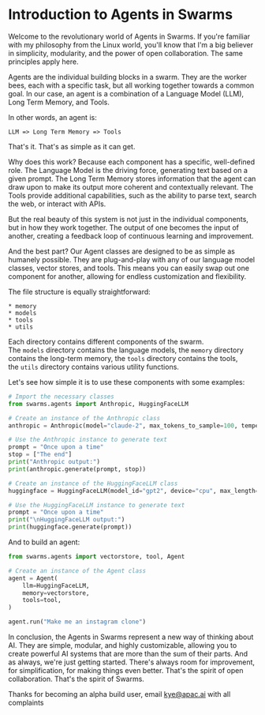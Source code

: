 Introduction to Agents in Swarms
================================

Welcome to the revolutionary world of Agents in Swarms. If you're familiar with my philosophy from the Linux world, you'll know that I'm a big believer in simplicity, modularity, and the power of open collaboration. The same principles apply here.

Agents are the individual building blocks in a swarm. They are the worker bees, each with a specific task, but all working together towards a common goal. In our case, an agent is a combination of a Language Model (LLM), Long Term Memory, and Tools.

In other words, an agent is:

`LLM => Long Term Memory => Tools`

That's it. That's as simple as it can get.

Why does this work? Because each component has a specific, well-defined role. The Language Model is the driving force, generating text based on a given prompt. The Long Term Memory stores information that the agent can draw upon to make its output more coherent and contextually relevant. The Tools provide additional capabilities, such as the ability to parse text, search the web, or interact with APIs.

But the real beauty of this system is not just in the individual components, but in how they work together. The output of one becomes the input of another, creating a feedback loop of continuous learning and improvement.

And the best part? Our Agent classes are designed to be as simple as humanely possible. They are plug-and-play with any of our language model classes, vector stores, and tools. This means you can easily swap out one component for another, allowing for endless customization and flexibility.

The file structure is equally straightforward:

```
* memory
* models
* tools
* utils

```

Each directory contains different components of the swarm. The `models` directory contains the language models, the `memory` directory contains the long-term memory, the `tools` directory contains the tools, the `utils` directory contains various utility functions.

Let's see how simple it is to use these components with some examples:

```python
# Import the necessary classes
from swarms.agents import Anthropic, HuggingFaceLLM

# Create an instance of the Anthropic class
anthropic = Anthropic(model="claude-2", max_tokens_to_sample=100, temperature=0.8)

# Use the Anthropic instance to generate text
prompt = "Once upon a time"
stop = ["The end"]
print("Anthropic output:")
print(anthropic.generate(prompt, stop))

# Create an instance of the HuggingFaceLLM class
huggingface = HuggingFaceLLM(model_id="gpt2", device="cpu", max_length=50)

# Use the HuggingFaceLLM instance to generate text
prompt = "Once upon a time"
print("\nHuggingFaceLLM output:")
print(huggingface.generate(prompt))
```


And to build an agent:

```python
from swarms.agents import vectorstore, tool, Agent

# Create an instance of the Agent class
agent = Agent(
    llm=HuggingFaceLLM,
    memory=vectorstore,
    tools=tool,
)

agent.run("Make me an instagram clone")
```


In conclusion, the Agents in Swarms represent a new way of thinking about AI. They are simple, modular, and highly customizable, allowing you to create powerful AI systems that are more than the sum of their parts. And as always, we're just getting started. There's always room for improvement, for simplification, for making things even better. That's the spirit of open collaboration. That's the spirit of Swarms.

Thanks for becoming an alpha build user, email kye@apac.ai with all complaints

